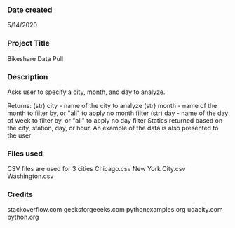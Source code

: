 ### Date created
5/14/2020

### Project Title
Bikeshare Data Pull

### Description
Asks user to specify a city, month, and day to analyze.

  Returns:
      (str) city - name of the city to analyze
      (str) month - name of the month to filter by, or "all" to apply no month filter
      (str) day - name of the day of week to filter by, or "all" to apply no day filter
      Statics returned based on the city, station, day, or hour.
      An example of the data is also presented to the user

### Files used
CSV files are used for 3 cities
  Chicago.csv
  New York City.csv
  Washington.csv

### Credits
  stackoverflow.com
  geeksforgeeeks.com
  pythonexamples.org
  udacity.com
  python.org
